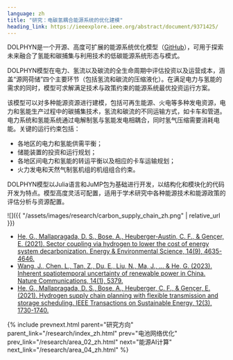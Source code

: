 ```yaml
---
language: zh
title: "研究：电碳氢耦合能源系统的优化建模"
heading_link: https://ieeexplore.ieee.org/abstract/document/9371425/
---
```

DOLPHYN是一个开源、高度可扩展的能源系统优化模型（[GitHub](https://github.com/macroenergy/DOLPHYN)），可用于探索未来融合了氢能和碳捕集与利用技术的低碳能源系统形态与模式。

DOLPHYN模型在电力、氢流以及碳流的全生命周期中评估投资以及运营成本，涵盖“源网荷储”四个主要环节（包括氢流和碳流的压缩液化）。在满足电力与氢能的需求的同时，模型可求解满足技术与政策约束的能源系统最优投资运行方案。

该模型可以对多种能源资源进行建模，包括可再生能源、火电等多种发电资源，电力和氢能生产过程中的碳捕集技术，氢流和碳流的不同运输方式，如卡车和管道。电力系统和氢能系统通过电解制氢与氢能发电相耦合，同时氢气压缩需要消耗电能。关键的运行约束包括：

- 各地区的电力和氢能供需平衡；
- 储能装置的投资和运行规划；
- 各地区间电力和氢能的转运平衡以及相应的卡车运输规划；
- 火力发电和天然气制氢机组的机组组合约束。

DOLPHYN模型以Julia语言和JuMP包为基础进行开发，以结构化和模块化的代码开发为特点。模型高度灵活可配置，适用于学术研究中各种能源技术和能源政策的评估分析与资源配置。

![]({{ "/assets/images/research/carbon_supply_chain_zh.png" | relative_url }})

- [He, G., Mallapragada, D. S., Bose, A., Heuberger-Austin, C. F., & Gençer, E. (2021). Sector coupling via hydrogen to lower the cost of energy system decarbonization. Energy & Environmental Science, 14(9), 4635-4646.](https://pubs.rsc.org/en/content/articlehtml/2021/ee/d1ee00627d)
- [Wang, J., Chen, L., Tan, Z., Du, E., Liu, N., Ma, J., ... & He, G. (2023). Inherent spatiotemporal uncertainty of renewable power in China. Nature Communications, 14(1), 5379.](https://www.nature.com/articles/s41467-023-40670-7)
- [He, G., Mallapragada, D. S., Bose, A., Heuberger, C. F., & Gençer, E. (2021). Hydrogen supply chain planning with flexible transmission and storage scheduling. IEEE Transactions on Sustainable Energy, 12(3), 1730-1740.](https://ieeexplore.ieee.org/abstract/document/9371425)

{% include prevnext.html parent="研究方向" parent_link="/research/index_zh.html" prev="电池网络优化" prev_link="/research/area_02_zh.html" next="能源AI计算" next_link="/research/area_04_zh.html" %}